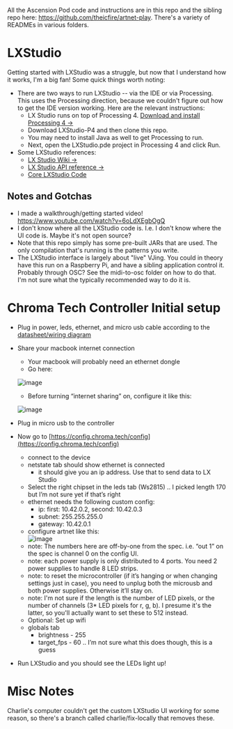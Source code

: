 All the Ascension Pod code and instructions are in this repo and the sibling repo here: https://github.com/theicfire/artnet-play. There's a variety of READMEs in various folders.

# LXStudio
Getting started with LXStudio was a struggle, but now that I understand how it works, I'm a big fan! Some quick things worth noting:
- There are two ways to run LXStudio -- via the IDE or via Processing. This uses the Processing direction, because we couldn't figure out how to get the IDE version working. Here are the relevant instructions:
  - LX Studio runs on top of Processing 4. [Download and install Processing 4 &rarr;](https://processing.org/download/)
  - Download LXStudio-P4 and then clone this repo.
  - You may need to install Java as well to get Processing to run.
  - Next, open the LXStudio.pde project in Processing 4 and click Run.
- Some LXStudio references:
  - [LX Studio Wiki &rarr;](https://github.com/heronarts/LXStudio/wiki)
  - [LX Studio API reference &rarr;](http://lx.studio/api/)
  - [Core LXStudio Code](https://github.com/heronarts/LX)
## Notes and Gotchas
- I made a walkthrough/getting started video! https://www.youtube.com/watch?v=6oLdXEgbOgQ
- I don't know where all the LXStudio code is. I.e. I don't know where the UI code is. Maybe it's not open source?
- Note that this repo simply has some pre-built JARs that are used. The only compilation that's running is the patterns you write.
- The LXStudio interface is largely about "live" VJing. You could in theory have this run on a Raspberry Pi, and have a sibling application control it. Probably through OSC? See the midi-to-osc folder on how to do that. I'm not sure what the typically recommended way to do it is.

# Chroma Tech Controller Initial setup
- Plug in power, leds, ethernet, and micro usb cable according to the [datasheet/wiring diagram](https://www.dropbox.com/scl/fi/zt8h76kfujvkiadot2hft/angio-8-spec-sheet_2023-06-26.pdf?rlkey=1cgoomvrvl1kbumfncs4wq463&dl=0)
    
- Share your macbook internet connection
    - Your macbook will probably need an ethernet dongle
    - Go here:

    ![image](https://github.com/cstigler/LXStudio-AscensionPod/assets/442311/6aa6ce7e-c67c-4cce-9d76-f3c690ea5b4e)
    
    - Before turning “internet sharing” on, configure it like this:
        
    ![image](https://github.com/cstigler/LXStudio-AscensionPod/assets/442311/725223e0-e2c6-4d40-8635-267be443baeb)

- Plug in micro usb to the controller
- Now go to [https://config.chroma.tech/config](https://config.chroma.tech/config)
    - connect to the device
    - netstate tab should show ethernet is connected
        - it should give you an ip address. Use that to send data to LX Studio
    - Select the right chipset in the leds tab (Ws2815) .. I picked length 170 but I’m not sure yet if that’s right
    - ethernet needs the following custom config:
        - ip: first: 10.42.0.2, second: 10.42.0.3
        - subnet: 255.255.255.0
        - gateway: 10.42.0.1
    - configure artnet like this:  
      ![image](https://github.com/cstigler/LXStudio-AscensionPod/assets/442311/661cce52-8a67-4b0b-9ca7-672ab3aeb9f4)
    - note: The numbers here are off-by-one from the spec. i.e. “out 1” on the spec is channel 0 on the config UI.
    - note: each power supply is only distributed to 4 ports. You need 2 power supplies to handle 8 LED strips.
    - note: to reset the microcontroller (if it’s hanging or when changing settings just in case), you need to unplug both the microusb and both power supplies. Otherwise it’ll stay on.
    - note: I'm not sure if the length is the number of LED pixels, or the number of channels (3* LED pixels for r, g, b). I presume it's the latter, so you'll actually want to set these to 512 instead.
    - Optional: Set up wifi
    - globals tab
        - brightness - 255
        - target_fps - 60 .. I’m not sure what this does though, this is a guess
- Run LXStudio and you should see the LEDs light up!

# Misc Notes
Charlie's computer couldn't get the custom LXStudio UI working for some reason, so there's a branch called charlie/fix-locally that removes these.
